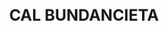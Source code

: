---
layout: patrimoni-details
title:  "CAL BUNDANCIETA"
alt_title: null
class: "Edifici"
area: null
protection: null
addition_date: null
cat_code: null
cbp_code: "INV CH08"
image: "Cal_Bundancieta.jpg"
card: null
collections: ["patrimoni-arquitectonic"]
coordinates:
  - group1:
        - [1.461099057663497, 42.354486605151664]
        - [1.461057466842966, 42.354508160289029]
        - [1.461018420439579, 42.354609858811955]
        - [1.4611156354758, 42.354614084570542]
        - [1.461202789319107, 42.354615671773999]
        - [1.461144531493426, 42.354536449419669]
        - [1.461099057663497, 42.354486605151664]
---